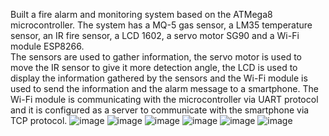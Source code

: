   Built a fire alarm and monitoring system based on the ATMega8 microcontroller. 
   The system has a MQ-5 gas sensor, a LM35 temperature sensor, an IR fire sensor, a LCD 1602, a servo motor SG90 and a Wi-Fi module
ESP8266.  
   The sensors are used to gather information, the servo motor is used to move the IR sensor to give it
more detection angle, the LCD is used to display the information gathered by the sensors and the Wi-Fi module is
used to send the information and the alarm message to a smartphone. 
    The Wi-Fi module is communicating with the microcontroller via UART protocol and it is configured as a server to communicate with the smartphone via
TCP protocol.
![image](https://user-images.githubusercontent.com/56684717/195295181-0e5653e5-df06-4fa9-99a9-80feaa8111fd.png)
![image](https://user-images.githubusercontent.com/56684717/195295560-b876fb54-eece-4e66-8680-a5d7bef846b7.png)
![image](https://user-images.githubusercontent.com/56684717/195295626-0fe29844-fa7d-447e-9157-8be2fe25b307.png)
![image](https://user-images.githubusercontent.com/56684717/195295652-33849c1f-ef6d-4514-a882-b3ada934a6f9.png)
![image](https://user-images.githubusercontent.com/56684717/195295674-a451de8b-1b3f-400e-b787-d10c8ed9aa98.png)
![image](https://user-images.githubusercontent.com/56684717/195295712-3458543b-901b-4206-9f22-022b7bd74477.png)


